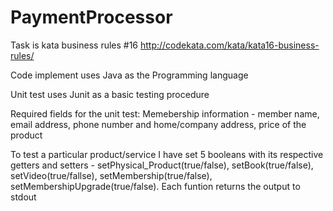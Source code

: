 # PaymentProcessor

Task is kata business rules #16 http://codekata.com/kata/kata16-business-rules/

Code implement uses Java as the Programming language

Unit test uses Junit as a basic testing procedure

Required fields for the unit test:
	Memebership information - member name, email address, phone number and home/company address, price of the product
	
To test a particular product/service
	I have set 5 booleans with its respective getters and setters - setPhysical_Product(true/false), setBook(true/false), setVideo(true/fallse), setMembership(true/false), setMembershipUpgrade(true/false).
	Each funtion returns the output to stdout
